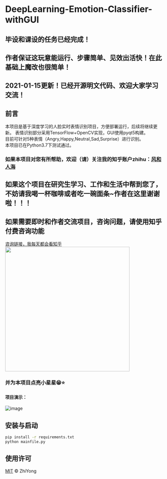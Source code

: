 # DeepLearning-Emotion-Classifier-withGUI


## 毕设和课设的任务已经完成！
## 作者保证这玩意能运行、步骤简单、见效出活快！在此基础上魔改也很简单！
## 2021-01-15更新！已经开源明文代码、欢迎大家学习交流！
## 前言
本项目是基于深度学习的人脸实时表情识别项目，方便部署运行，后续将继续更新。
表情识别部分采用TensorFlow+OpenCV实现，GUI使用pyqt5构建。  
目前可针对5种表情（Angry,Happy,Neutral,Sad,Surprise）进行识别。  
本项目已在Python3.7下测试通过。
### 如果本项目对您有所帮助，欢迎（请）关注我的知乎账户zhihu：[风和人海](https://www.zhihu.com/people/hotpotpot)

## 如果这个项目在研究生学习、工作和生活中帮到您了，**不妨请我喝一杯咖啡或者吃一碗面条~作者在这里谢谢啦！！！**
## 如果需要即时和作者交流项目，咨询问题，请使用知乎付费咨询功能
[咨询链接，我每天都会看知乎](https://www.zhihu.com/consult/people/724727566761476096?isMe=1&ab_signature=CiRBQkNleFRGX1lSVkxCWjQ2WlJnM2tSN1UyNTRlb2pKQkotRT0SIGEwNTQ1MWU5YTFjZTgxOGY5ZmZjYWFkMjdkOWVkZjM4GhEIARIGOC41Ny4wGgUxNTIyMA==)
<img src="https://github.com/zhiyongm/DeepLearning-Emotion-Classifier-withGUI/blob/master/imgs/coffee.jpg" height="400px" width="400px">



### 并为本项目点亮小星星😁⭐️

#### 项目演示：
![image](https://github.com/zhiyongm/DeepLearning-Emotion-Classifier-withGUI/blob/master/imgs/img.png)

## 安装与启动
```sh
pip install -r requirements.txt
python mainfile.py
```


## 使用许可

[MIT](LICENSE) © ZhiYong
